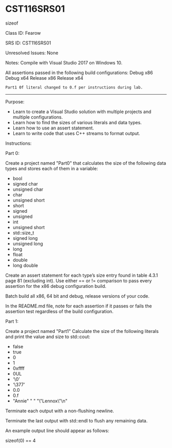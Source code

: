 # CST116SRS01
sizeof


Class ID:  Fearow 

SRS ID:  CST116SRS01 

Unresolved Issues:  None 

Notes:  Compile with Visual Studio 2017 on Windows 10. 

All assertions passed in the following build configurations:
	Debug x86
	Debug x64
	Release x86
	Release x64

	Part1 0f literal changed to 0.f per instructions during lab.

---

Purpose:  

* Learn to create a Visual Studio solution with multiple projects and multiple configurations. 
* Learn how to find the sizes of various literals and data types. 
* Learn how to use an assert statement. 
* Learn to write code that uses C++ streams to format output. 

Instructions:  

Part 0:  

Create a project named "Part0" that calculates the size of the following data types and stores each of them in a variable:  

* bool
* signed char
* unsigned char
* char
* unsigned short
* short
* signed
* unsigned
* int
* unsigned short
* std::size_t
* signed long
* unsigned long
* long
* float
* double
* long double

Create an assert statement for each type’s size entry found in table 4.3.1 page 81 (excluding int). 
Use either == or != comparison to pass every assertion for the x86 debug configuration build.  

Batch build all x86, 64 bit and debug, release versions of your code.  

In the README.md file, note for each assertion if it passes or fails the assertion test regardless of the build configuration.  

Part 1:  

Create a project named "Part1" Calculate the size of the following literals and print the value and size to std::cout:  

* false
* true
* 0
* 1
* 0xffff
* 0UL
* ‘\0’
* ‘\377’
* 0.0
* 0.f
* "Annie" " " "\\"Lennox\\"\n"

Terminate each output with a non-flushing newline.  

Terminate the last output with std::endl to flush any remaining data.  

An example output line should appear as follows:  

sizeof(0) == 4
